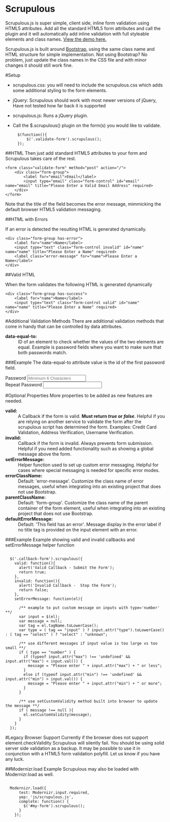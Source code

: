 Scrupulous
=======

Scrupulous.js is super simple, client side, inline form validation using HTML5 attributes. Add all the standard HTML5 form attributes and call the plugin and it will automatically add inline validation with full styleable elements and class names. <a href="http://zaneray.github.io/scrupulous/">View the demo here.</a>

Scrupulous.js is built around [Bootstrap](http://getbootstrap.com/), using the same class name and HTML structure for simple implementation. Not using Bootstrap? No problem, just update the class names in the CSS file and with minor changes it should still work fine. 

#Setup
* scrupulous.css: you will need to include the scrupulous.css which adds some additional styling to the form elements. 
* jQuery: Scrupulous should work with most newer versions of jQuery, Have not tested how far back it is supported
* scrupulous.js: Runs a jQuery plugin. 
* Call the $.scrupulous() plugin on the form(s) you would like to validate. 

		$(function(){
			$('.validate-form').scrupulous();	
		});

##HTML
Then just add standard HTML5 attributes to your form and Scrupulous takes care of the rest. 

	<form class="validate-form" method="post" action="/">
		<div class="form-group">
			<label for="email">Email</label>
			<input type="email" class="form-control" id="email" name="email" title="Please Enter a Valid Email Address" required>
        </div>
    </form>

Note that the title of the field becomes the error message, mimmicking the default browser HTML5 validation messaging.

##HTML with Errors

If an error is detected the resulting HTML is generated dynamically.

	<div class="form-group has-error">
		<label for="name">Name</label>
		<input type="text" class="form-control invalid" id="name" name="name" title="Please Enter a Name" required>
    	<label class="error-message" for="name">Please Enter a Name</label>
    </div>

##Valid HTML

When the form validates the following HTML is generated dynamically 

	<div class="form-group has-success">
		<label for="name">Name</label>
		<input type="text" class="form-control valid" id="name" name="name" title="Please Enter a Name" required>
	</div>

#Additional Validation Methods
There are additional validation methods that come in handy that can be controlled by data attributes. 

<dl>
<dt><b>data-equal-to:</b></dt>
<dd>ID of an element to check whether the values of the two elements are equal. Example is password fields where you want to make sure that both passwords match. </dd>
</dl>

###Example
The data-equal-to attribute value is the id of the first password field. 

  <div class="form-group">
    <label for="inputpw">Password</label>
    <input type="password" pattern=".{6,}" class="form-control" id="inputpw" title="Passwords are at Least 6 Characters" placeholder="Minimum 6 Characters" required>
  </div>
  <div class="form-group">
    <label for="inputpwrepeat">Repeat Password</label>
    <input type="password" pattern=".{6,}" class="form-control" data-equal-to="inputpw" id="inputpwrepeat" title="Passwords Must Match" required>
  </div>

#Optional Properties
More properties to be added as new features are needed. 

<dl>
<dt><b>valid:</b></dt>
<dd>A Callback if the form is valid. <b>Must return <i>true</i> or <i>false</i></b>. Helpful if you are relying on another service to validate the form after the scrupulous script has determined the form. Examples: Credit Card Validation, Address Verification, Username Verification.</dd>
<dt><b>invalid:</b></dt>
<dd>Callback if the form is invalid. Always prevents form submission. Helpful if you need added functionality such as showing a global message above the form.</dd>
<dt><b>setErrorMessage:</b></dt>
<dd>Helper function used to set up custom error messaging.  Helpful for cases where special messaging is needed for specific error modes.</dd>
<dt><b>errorClassName:</b></dt>
<dd>Default: 'error-message'. Customize the class name of error messages, useful when integrating into an existing project that does not use Bootstrap.</dd>
<dt><b>parentClassName:</b></dt>
<dd>Default: 'form-group'. Customize the class name of the parent container of the form element, useful when integrating into an existing project that does not use Bootstrap.</dd>
<dt><b>defaultErrorMessage:</b></dt>
<dd>Default: 'This field has an error'. Message display in the error label if no title tag is provided on the input element with an error.</dd>
</dl>

###Example
Example showing valid and invalid callbacks and setErrorMessage helper function
<pre><code>
  $('.callback-form').scrupulous({
    valid: function(){
      alert('Valid Callback - Submit the Form');
      return true;
    },
    invalid: function(){
      alert('Invalid Callback -  Stop the Form');
      return false;
    },
    setErrorMessage: function(el){
      
      /** example to put custom message on inputs with type='number' **/
      var input = $(el);
      var message = null;
      var tag = el.tagName.toLowerCase();
      var type = ( tag == "input" ) ? input.attr("type").toLowerCase() : ( tag == "select" ) ? "select" : "unknown";
      
      /** use different messages if input value is too large vs too small **/
      if ( type == "number" ) {
        if (typeof input.attr("max") !== 'undefined' && input.attr("max") &lt; input.val()) {
          message = "Please enter " + input.attr("max") + " or less";
        }
        else if (typeof input.attr("min") !== 'undefined' && input.attr("min") &gt; input.val()) {
          message = "Please enter " + input.attr("min") + " or more";
        }
      }
      
      /** use setCustomValidity method built into browser to update the message **/
      if ( message !== null ){
        el.setCustomValidity(message);
      }
    }
  });
</code></pre>

#Legacy Browser Support
Currently if the browser does not support element.checkValidity Scrupulous will silently fail. You should be using solid server side validation as a backup. It may be possible to use it in conjunction with a HTML5 form validation polyfill. Let us know if you have any luck. 

##Modernizr.load Example
Scrupulous may also be loaded with Modernizr.load as well. 
<pre><code>
  Modernizr.load({
      test: Modernizr.input.required,
      yep: 'js/scrupulous.js',
      complete: function() {
        $('#my-form').scrupulous();
      }
    });
</code></pre>    


